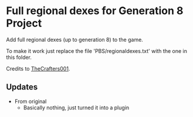 # Full regional dexes for Generation 8 Project
Add full regional dexes (up to generation 8) to the game.

To make it work just replace the file 'PBS/regionaldexes.txt' with the one in this folder.

Credits to [TheCrafters001](https://reliccastle.com/resources/762/).

## Updates
- From original
  - Basically nothing, just turned it into a plugin
